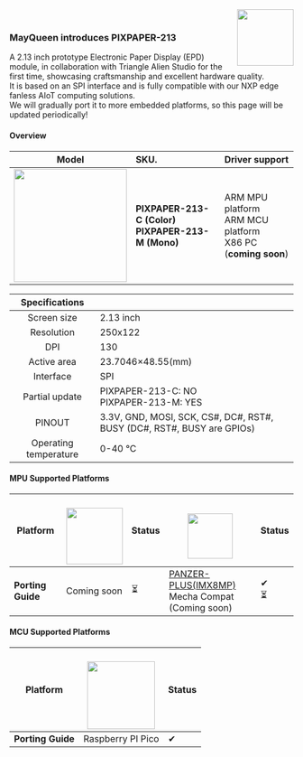 <img src="https://www.mayqueentech.com/img/logo.png" width="100" align="right">
<br>

 ### MayQueen introduces PIXPAPER-213
A 2.13 inch prototype Electronic Paper Display (EPD) module, in collaboration with Triangle Alien Studio for the first time, showcasing craftsmanship and excellent hardware quality.<br>
It is based on an SPI interface and is fully compatible with our NXP edge fanless AIoT computing solutions.<br>
We will gradually port it to more embedded platforms, so this page will be updated periodically!



#### Overview
|                         Model                         | SKU.                                                  |                       Driver support                       |
| :----------------------------------------------------------: | :----------------------------------------------------------- | :---------------------------------------------------------| 
| <img src="https://github.com/user-attachments/assets/eee65e6d-8fb5-4698-9081-32c951031dab" width="200"> | **PIXPAPER-213-C (Color)** <br />   **PIXPAPER-213-M (Mono)**  | ARM MPU platform <br> ARM MCU platform <br> X86 PC (**coming soon**) |


|                         Specifications                         |                                                   |
| :----------------------------------------------------------: | :----------------------------------------------------------- |
| Screen size | 2.13 inch |
| Resolution | 250x122 |
| DPI | 130 |
| Active area | 23.7046×48.55(mm) |
| Interface | SPI |
| Partial update | PIXPAPER-213-C: NO <br> PIXPAPER-213-M: YES |
| PINOUT | 3.3V, GND, MOSI, SCK, CS#, DC#, RST#, BUSY (DC#, RST#, BUSY are GPIOs)|
|Operating temperature| 0-40 ℃ |

#### MPU Supported Platforms

| **Platform** | <a href="https://www.renesas.com/" target="_blank"><br> <img src="https://www.macnica.com/apac/galaxy/zh_tw/products-support/products/renesas.coreimg.jpeg/structure/_jcr_content/root/container/container/bannerimage/1653236359047.jpeg" width="" height="100" /></a> | Status |<a href="https://www.nxp.com/" target="_blank"><br> <img src="https://github.com/TechNexion-Vision/.github/assets/28101204/67cc61c0-6bb7-44d5-889a-1ba5d4c0b9b5" width="" height="80" /></a> | Status |
| ---- | ---- | ---- | ---- | ---- |
| **Porting Guide** | Coming soon | &#x23F3;  |  [PANZER-PLUS(IMX8MP)](https://github.com/MayQueenTechCommunity/PIXPAPER-213/blob/main/PANZER-PLUS_PIXPAPAER-213.md) <br> Mecha Compat (Coming soon) | &#10004; <br> &#x23F3;|


#### MCU Supported Platforms

| **Platform** | <a href="https://www.renesas.com/" target="_blank"><br> <img src="https://camo.githubusercontent.com/fc8b5f8e2e02a0e81be9f9ae53bdf674c2a730f55345c6df533ed0e319804095/68747470733a2f2f7777772e72617370626572727970692e636f6d2f6170702f75706c6f6164732f323032322f30322f434f4c4f55522d5261737062657272792d50692d53796d626f6c2d526567697374657265642e706e67" width="" height="120" /></a> | Status |
| ---- | ---- | ---- |
| **Porting Guide** | Raspberry PI Pico | &#10004; |
